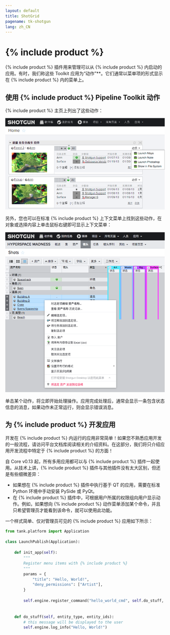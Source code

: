 ```yaml
---
layout: default
title: ShotGrid
pagename: tk-shotgun
lang: zh_CN
---
```


# {% include product %}

{% include product %} 插件用来管理可以从 {% include product %} 内启动的应用。有时，我们称这些 Toolkit 应用为“动作”**。它们通常以菜单项的形式显示在 {% include product %} 内的菜单上。

## 使用 {% include product %} Pipeline Toolkit 动作

{% include product %} 主页上列出了这些动作：

![动作 1](../images/engines/shotgun-action1.png)

另外，您也可以在标准 {% include product %} 上下文菜单上找到这些动作，在对象或选择内容上单击鼠标右键即可显示上下文菜单：

![动作 2](../images/engines/shotgun-action2.png)

单击某个动作，将立即开始处理操作。应用完成处理后，通常会显示一条包含状态信息的消息，如果动作未正常运行，则会显示错误消息。

## 为 {% include product %} 开发应用

开发在 {% include product %} 内运行的应用非常简单！如果您不熟悉应用开发的一般流程，请访问平台文档库阅读相关的介绍资料。在这部分，我们将只介绍应用开发流程中特定于 {% include product %} 的方面！

自 Core v0.13 起，所有多用应用都可以与 {% include product %} 插件一起使用。从技术上讲，{% include product %} 插件与其他插件没有太大区别，但还是有些细微差异：

* 如果想在 {% include product %} 插件中执行基于 QT 的应用，需要在标准 Python 环境中手动安装 PySide 或 PyQt。
* 在 {% include product %} 插件中，可根据用户所属的权限组向用户显示动作。例如，如果想向 {% include product %} 动作菜单添加某个命令，并且只希望管理员才能看到该命令，就可以使用此功能。

一个样式简单、仅对管理员可见的 {% include product %} 应用如下所示：

```python
from tank.platform import Application

class LaunchPublish(Application):

    def init_app(self):
        """
        Register menu items with {% include product %}
        """        
        params = {
            "title": "Hello, World!",
            "deny_permissions": ["Artist"],
        }

        self.engine.register_command("hello_world_cmd", self.do_stuff, params)


    def do_stuff(self, entity_type, entity_ids):
        # this message will be displayed to the user
        self.engine.log_info("Hello, World!")    
```

